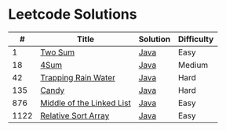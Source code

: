 # Leetcode Solutions

| # | Title | Solution | Difficulty |
|---| ----- | -------- | ---------- |
|1|[Two Sum](https://leetcode.com/problems/two-sum/) | [Java](./java/TwoSum.java)|Easy|
|18|[4Sum](https://leetcode.com/problems/4sum/) | [Java](./java/4Sum.java)|Medium|
|42|[Trapping Rain Water](https://leetcode.com/problems/trapping-rain-water/) | [Java](./java/TrappingRainWater.java)|Hard|
|135|[Candy](https://leetcode.com/problems/candy/) | [Java](./java/Candy.java)|Hard|
|876|[Middle of the Linked List](https://leetcode.com/problems/middle-of-the-linked-list/) | [Java](./java/MiddleNodeOfTheLinkedList.java)|Easy|
|1122|[Relative Sort Array](https://leetcode.com/problems/relative-sort-array/) | [Java](./java/RelativeSortArray.java)|Easy|
